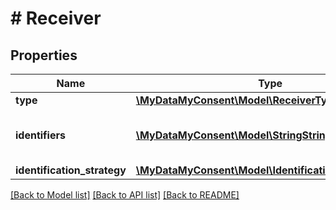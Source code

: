 # # Receiver

## Properties

Name | Type | Description | Notes
------------ | ------------- | ------------- | -------------
**type** | [**\MyDataMyConsent\Model\ReceiverType**](ReceiverType.md) |  | [optional]
**identifiers** | [**\MyDataMyConsent\Model\StringStringKeyValuePair[]**](StringStringKeyValuePair.md) | Consent request receiver identifiers | [optional]
**identification_strategy** | [**\MyDataMyConsent\Model\IdentificationStrategy**](IdentificationStrategy.md) |  | [optional]

[[Back to Model list]](../../README.md#models) [[Back to API list]](../../README.md#endpoints) [[Back to README]](../../README.md)
